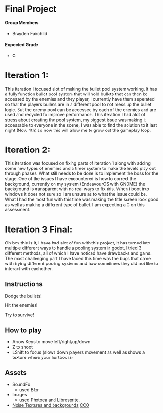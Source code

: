 # Final Project
#### Group Members
- Brayden Fairchild

#### Expected Grade
- C


# Iteration 1:

This iteration I focused alot of making the bullet pool system working. It has a fully function bullet pool system that will hold bullets that can then be accessed by the enemies and they player, I currently have them seperated so that the players bullets are in a different pool to not mess up the bullet logic. But the enemy pool can be accessed by each of the enemies and are used and recycled to improve performance. This iteration I had alot of stress about creating the pool system, my biggest issue was making it accessable to everyone in the scene, I was able to find the solution to it last night (Nov. 4th) so now this will allow me to grow out the gameplay loop.

# Iteration 2:

This iteration was focused on fixing parts of iteration 1 along with adding some new types of enemies and a timer system to make the levels play out through phases. What still needs to be done is to implement the boss for the stage. One of the issues I have encountered is how to correct the background, currently on my system (EndeavourOS with GNOME) the background is transparent with no real ways to fix this. When I boot into windows it does not sure so I am unsure as to what the issue could be. What I had the most fun with this time was making the title screen look good as well as making a different type of bullet. I am expecting a C on this assessment.

# Iteration 3 Final:

Oh boy this is it, I have had alot of fun with this project, it has turned into multiple different ways to handle a pooling system in godot, I tried 3 different methods, all of which I have noticed have drawbacks and gains. The most challenging part I have faced this time was the bugs that came with trying different pooling systems and how sometimes they did not like to interact with eachother. 

## Instructions

Dodge the bullets! 

Hit the enemies!

Try to survive!

## How to play

- Arrow Keys to move left/right/up/down
- Z to shoot
- LShift to focus (slows down players movement as well as shows a texture where your hurtbox is)


## Assets

- SoundFx
  - used Bfxr
- Images
  - used Photoea and Libresprite.
 - [Noise Textures and backgrounds]( https://screamingbrainstudios.itch.io/) [CC0](https://creativecommons.org/public-domain/cc0/)
